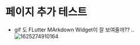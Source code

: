 # 페이지 추가 테스트

* gif 도 FLutter MArkdown Widget이 잘 보여줄까?? ..  
  ![1625274910164](https://user-images.githubusercontent.com/22841704/126361995-6fc829c7-cd4c-4a25-a8b5-3abaa2020d9a.gif)
